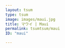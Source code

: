 ```yaml
---
layout: tsum
type: tsum
image: images/maui.jpg
title: マウイ | Maui
permalink: tsumtsum/maui
ID: "maui"

---
```


